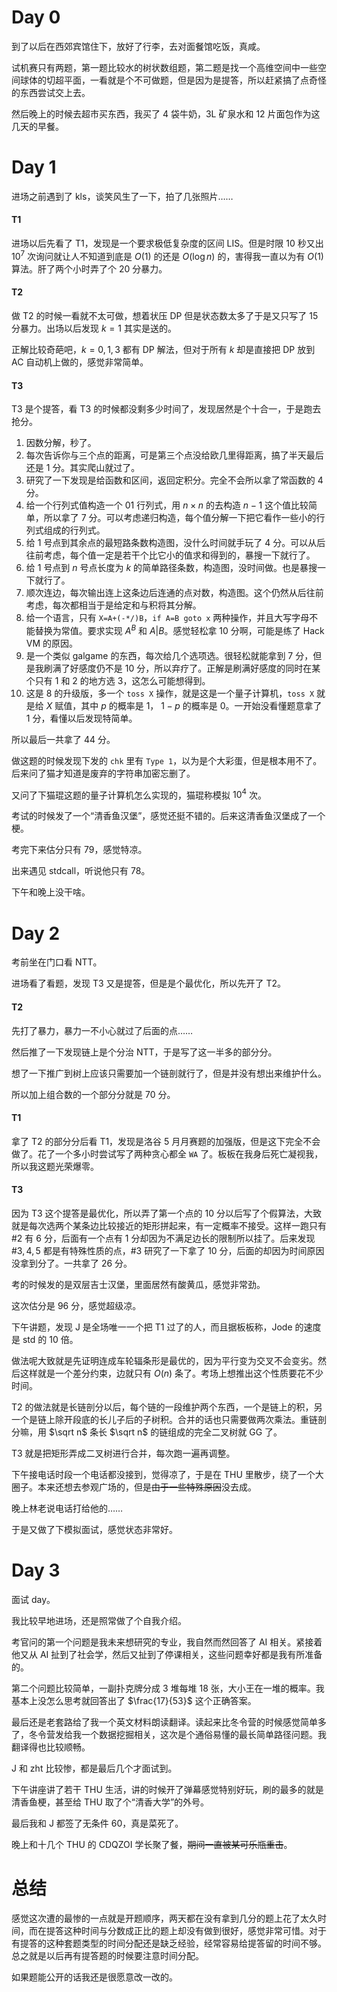 # Day 0

到了以后在西郊宾馆住下，放好了行李，去对面餐馆吃饭，真咸。

试机赛只有两题，第一题比较水的树状数组题，第二题是找一个高维空间中一些空间球体的切超平面，一看就是个不可做题，但是因为是提答，所以赶紧搞了点奇怪的东西尝试交上去。

然后晚上的时候去超市买东西，我买了 $4$ 袋牛奶，$3\mathrm{L}$ 矿泉水和 $12$ 片面包作为这几天的早餐。

# Day 1

进场之前遇到了 kls，谈笑风生了一下，拍了几张照片……

#### T1

进场以后先看了 T1，发现是一个要求极低复杂度的区间 LIS。但是时限 $10$ 秒又出 $10^7$ 次询问就让人不知道到底是 $O(1)$ 的还是 $O(\log n)$ 的，害得我一直以为有 $O(1)$ 算法。肝了两个小时弄了个 $20$ 分暴力。

#### T2

做 T2 的时候一看就不太可做，想着状压 DP 但是状态数太多了于是又只写了 $15$ 分暴力。出场以后发现 $k=1$ 其实是送的。

正解比较奇葩吧，$k=0,1,3$ 都有 DP 解法，但对于所有 $k$ 却是直接把 DP 放到 AC 自动机上做的，感觉非常简单。

#### T3

T3 是个提答，看 T3 的时候都没剩多少时间了，发现居然是个十合一，于是跑去抢分。

1. 因数分解，秒了。
2. 每次告诉你与三个点的距离，可是第三个点没给欧几里得距离，搞了半天最后还是 $1$ 分。其实爬山就过了。
3. 研究了一下发现是给函数和区间，返回定积分。完全不会所以拿了常函数的 $4$ 分。
4. 给一个行列式值构造一个 $01$ 行列式，用 $n\times n$ 的去构造 $n-1$ 这个值比较简单，所以拿了 $7$ 分。可以考虑递归构造，每个值分解一下把它看作一些小的行列式组成的行列式。
5. 给 $1$ 号点到其余点的最短路条数构造图，没什么时间就手玩了 $4$ 分。可以从后往前考虑，每个值一定是若干个比它小的值求和得到的，暴搜一下就行了。
6. 给 $1$ 号点到 $n$ 号点长度为 $k$ 的简单路径条数，构造图，没时间做。也是暴搜一下就行了。
7. 顺次连边，每次输出连上这条边后连通的点对数，构造图。这个仍然从后往前考虑，每次都相当于是给定和与积将其分解。
8. 给一个语言，只有 `X=A+(-*/)B`，`if A=B goto x` 两种操作，并且大写字母不能替换为常值。要求实现 $A^B$ 和 $A | B$。感觉轻松拿 $10$ 分啊，可能是练了 Hack VM 的原因。
9. 是一个类似 galgame 的东西，每次给几个选项选。很轻松就能拿到 $7$ 分，但是我刷满了好感度仍不是 $10$ 分，所以弃疗了。正解是刷满好感度的同时在某个只有 $1$ 和 $2$ 的地方选 $3$，这怎么可能想得到。
10. 这是 $8$ 的升级版，多一个 `toss X` 操作，就是这是一个量子计算机，`toss X` 就是给 $X$ 赋值，其中 $p$ 的概率是 $1$， $1-p$ 的概率是 $0$。一开始没看懂题意拿了 $1$ 分，看懂以后发现特简单。

所以最后一共拿了 $44$ 分。

做这题的时候发现下发的 `chk` 里有 `Type 1`，以为是个大彩蛋，但是根本用不了。后来问了猫才知道是废弃的字符串加密忘删了。

又问了下猫琨这题的量子计算机怎么实现的，猫琨称模拟 $10^4$ 次。



考试的时候发了一个“清香鱼汉堡”，感觉还挺不错的。后来这清香鱼汉堡成了一个梗。

考完下来估分只有 $79$，感觉特凉。

出来遇见 stdcall，听说他只有 $78$。

下午和晚上没干啥。

# Day 2

考前坐在门口看 NTT。

进场看了看题，发现 T3 又是提答，但是是个最优化，所以先开了 T2。

#### T2

先打了暴力，暴力一不小心就过了后面的点……

然后推了一下发现链上是个分治 NTT，于是写了这一半多的部分分。

想了一下推广到树上应该只需要加一个链剖就行了，但是并没有想出来维护什么。

所以加上组合数的一个部分分就是 $70$ 分。

#### T1

拿了 T2 的部分分后看 T1，发现是洛谷 $5$ 月月赛题的加强版，但是这下完全不会做了。花了一个多小时尝试写了两种贪心都全 `WA` 了。板板在我身后死亡凝视我，所以我这题光荣爆零。

#### T3

因为 T3 这个提答是最优化，所以弄了第一个点的 $10$ 分以后写了个假算法，大致就是每次选两个某条边比较接近的矩形拼起来，有一定概率不接受。这样一跑只有 $\#2$ 有 $6$ 分，后面有一个点有 $1$ 分却因为不满足边长的限制所以挂了。后来发现 $\#3,4,5$ 都是有特殊性质的点，$\#3$ 研究了一下拿了 $10$ 分，后面的却因为时间原因没拿到分了。一共拿了 $26$ 分。



考的时候发的是双层吉士汉堡，里面居然有酸黄瓜，感觉非常劲。

这次估分是 $96$ 分，感觉超级凉。

下午讲题，发现 J 是全场唯一一个把 T1 过了的人，而且据板板称，Jode 的速度是 std 的 $10$ 倍。

做法呢大致就是先证明连成车轮辐条形是最优的，因为平行变为交叉不会变劣。然后这样就是一个差分约束，边就只有 $O(n)$ 条了。考场上想推出这个性质要花不少时间。

T2 的做法就是长链剖分以后，每个链的一段维护两个东西，一个是链上的积，另一个是链上除开段底的长儿子后的子树积。合并的话也只需要做两次乘法。重链剖分嘛，用 $\sqrt n$ 条长 $\sqrt n$ 的链组成的完全二叉树就 GG 了。

T3 就是把矩形弄成二叉树进行合并，每次跑一遍再调整。

下午接电话时段一个电话都没接到，觉得凉了，于是在 THU 里散步，绕了一个大圈子。本来还想去参观广场的，但是<del>由于一些特殊原因</del>没去成。

晚上林老说电话打给他的……

于是又做了下模拟面试，感觉状态非常好。

# Day 3

面试 day。

我比较早地进场，还是照常做了个自我介绍。

考官问的第一个问题是我未来想研究的专业，我自然而然回答了 AI 相关。紧接着他又从 AI 扯到了社会学，然后又扯到了停课相关，这些问题幸好都是我有所准备的。

第二个问题比较简单，一副扑克牌分成 $3$ 堆每堆 $18$ 张，大小王在一堆的概率。我基本上没怎么思考就回答出了 $\frac{17}{53}$ 这个正确答案。

最后还是老套路给了我一个英文材料朗读翻译。读起来比冬令营的时候感觉简单多了，冬令营发给我一个数据挖掘相关，这次是个通俗易懂的最长简单路径问题。我翻译得也比较顺畅。

J 和 zht 比较惨，都是最后几个才面试到。

下午讲座讲了若干 THU 生活，讲的时候开了弹幕感觉特别好玩，刷的最多的就是清香鱼梗，甚至给 THU 取了个“清香大学”的外号。

最后我和 J 都签了无条件 $60$，真是菜死了。

晚上和十几个 THU 的 CDQZOI 学长聚了餐，<del>期间一直被某可乐瓶重击</del>。

# 总结

感觉这次遭的最惨的一点就是开题顺序，两天都在没有拿到几分的题上花了太久时间，而在提答这种时间与分数成正比的题上却没有做到很好，感觉非常可惜。对于有提答的这种套题类型的时间分配还是缺乏经验，经常容易给提答留的时间不够。总之就是以后再有提答题的时候要注意时间分配。

如果题能公开的话我还是很愿意改一改的。